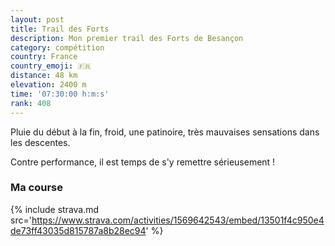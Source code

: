 ```yaml
---
layout: post
title: Trail des Forts
description: Mon premier trail des Forts de Besançon
category: compétition
country: France
country_emoji: 🇫🇷
distance: 48 km
elevation: 2400 m
time: '07:30:00 h:m:s'
rank: 408
---
```


Pluie du début à la fin, froid, une patinoire, très mauvaises sensations dans
les descentes.

Contre performance, il est temps de s'y remettre sérieusement !

### Ma course

{% include strava.md src='https://www.strava.com/activities/1569642543/embed/13501f4c950e4de73ff43035d815787a8b28ec94' %}

<!--
vim:spell spelllang=fr
-->
